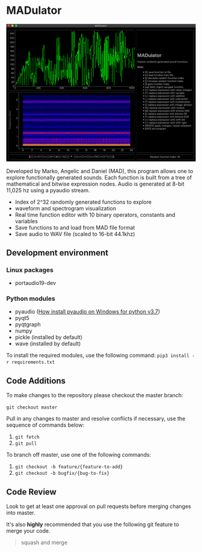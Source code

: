 # MADulator

![Image of MADultor UI](https://github.com/Markobozic/MADulator/blob/master/img/MadulatorUI.png)

Developed by Marko, Angelic and Daniel (MAD), this program allows one to explore functionally generated sounds. Each function is built from a tree of mathematical and bitwise expression nodes. Audio is generated at 8-bit 11,025 hz using a pyaudio stream.

* Index of 2^32 randomly generated functions to explore
* waveform and spectrogram visualization
* Real time function editor with 10 binary operators, constants and variables
* Save functions to and load from MAD file format
* Save audio to WAV file (scaled to 16-bit 44.1khz)

## Development environment

### Linux packages
* portaudio19-dev

### Python modules
* pyaudio ([How install pyaudio on Windows for python v3.7](https://stackoverflow.com/questions/54998028/how-do-i-install-pyaudio-on-python-3-7))
* pyqt5
* pyqtgraph
* numpy
* pickle (installed by default)
* wave (installed by default)

To install the required modules, use the following command: `pip3 install -r requirements.txt`

## Code Additions

To make changes to the repository please checkout the master branch:

```git checkout master```

Pull in any changes to master and resolve conflicts if necessary, use the sequence of commands below:

1. ```git fetch```
2. ```git pull```

To branch off master, use one of the following commands:

1. ```git checkout -b feature/{feature-to-add}```
2. ```git checkout -b bugfix/{bug-to-fix}```

## Code Review

Look to get at least one approval on pull requests before merging changes into master. 

It's also **highly** recommended that you use the following git feature to merge your code.

> squash and merge
